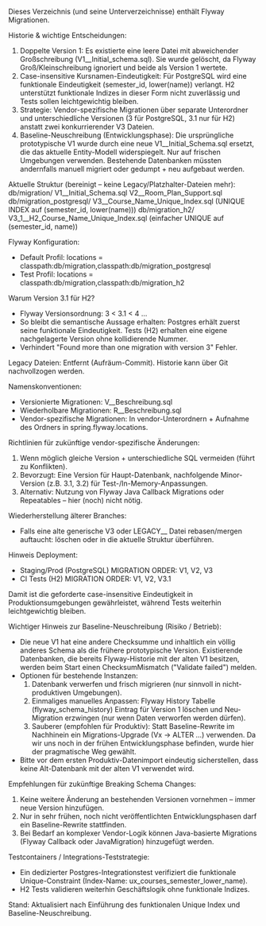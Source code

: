Dieses Verzeichnis (und seine Unterverzeichnisse) enthält Flyway Migrationen.

Historie & wichtige Entscheidungen:
1. Doppelte Version 1: Es existierte eine leere Datei mit abweichender Großschreibung (V1__Initial_schema.sql). Sie wurde gelöscht, da Flyway Groß/Kleinschreibung ignoriert und beide als Version 1 wertete.
2. Case-insensitive Kursnamen-Eindeutigkeit: Für PostgreSQL wird eine funktionale Eindeutigkeit (semester_id, lower(name)) verlangt. H2 unterstützt funktionale Indizes in dieser Form nicht zuverlässig und Tests sollen leichtgewichtig bleiben.
3. Strategie: Vendor-spezifische Migrationen über separate Unterordner und unterschiedliche Versionen (3 für PostgreSQL, 3.1 nur für H2) anstatt zwei konkurrierender V3 Dateien.
 4. Baseline-Neuschreibung (Entwicklungsphase): Die ursprüngliche prototypische V1 wurde durch eine neue V1__Initial_Schema.sql ersetzt, die das aktuelle Entity-Modell widerspiegelt. Nur auf frischen Umgebungen verwenden. Bestehende Datenbanken müssten andernfalls manuell migriert oder gedumpt + neu aufgebaut werden.

Aktuelle Struktur (bereinigt – keine Legacy/Platzhalter-Dateien mehr):
  db/migration/
    V1__Initial_Schema.sql
    V2__Room_Plan_Support.sql
  db/migration_postgresql/
    V3__Course_Name_Unique_Index.sql  (UNIQUE INDEX auf (semester_id, lower(name)))
  db/migration_h2/
    V3_1__H2_Course_Name_Unique_Index.sql (einfacher UNIQUE auf (semester_id, name))

Flyway Konfiguration:
- Default Profil: locations = classpath:db/migration,classpath:db/migration_postgresql
- Test Profil:    locations = classpath:db/migration,classpath:db/migration_h2

Warum Version 3.1 für H2?
- Flyway Versionsordnung: 3 < 3.1 < 4 ...
- So bleibt die semantische Aussage erhalten: Postgres erhält zuerst seine funktionale Eindeutigkeit. Tests (H2) erhalten eine eigene nachgelagerte Version ohne kollidierende Nummer.
- Verhindert "Found more than one migration with version 3" Fehler.

Legacy Dateien: Entfernt (Aufräum-Commit). Historie kann über Git nachvollzogen werden.

Namenskonventionen:
- Versionierte Migrationen: V<Version>__Beschreibung.sql
- Wiederholbare Migrationen: R__Beschreibung.sql
- Vendor-spezifische Migrationen: In vendor-Unterordnern + Aufnahme des Ordners in spring.flyway.locations.

Richtlinien für zukünftige vendor-spezifische Änderungen:
1. Wenn möglich gleiche Version + unterschiedliche SQL vermeiden (führt zu Konflikten).
2. Bevorzugt: Eine Version für Haupt-Datenbank, nachfolgende Minor-Version (z.B. 3.1, 3.2) für Test-/In-Memory-Anpassungen.
3. Alternativ: Nutzung von Flyway Java Callback Migrations oder Repeatables – hier (noch) nicht nötig.

Wiederherstellung älterer Branches:
- Falls eine alte generische V3 oder LEGACY__ Datei rebasen/mergen auftaucht: löschen oder in die aktuelle Struktur überführen.

Hinweis Deployment:
- Staging/Prod (PostgreSQL) MIGRATION ORDER: V1, V2, V3
- CI Tests (H2) MIGRATION ORDER: V1, V2, V3.1

Damit ist die geforderte case-insensitive Eindeutigkeit in Produktionsumgebungen gewährleistet, während Tests weiterhin leichtgewichtig bleiben.

Wichtiger Hinweis zur Baseline-Neuschreibung (Risiko / Betrieb):
- Die neue V1 hat eine andere Checksumme und inhaltlich ein völlig anderes Schema als die frühere prototypische Version. Existierende Datenbanken, die bereits Flyway-Historie mit der alten V1 besitzen, werden beim Start einen ChecksumMismatch ("Validate failed") melden.
- Optionen für bestehende Instanzen:
  1. Datenbank verwerfen und frisch migrieren (nur sinnvoll in nicht-produktiven Umgebungen).
  2. Einmaliges manuelles Anpassen: Flyway History Tabelle (flyway_schema_history) Eintrag für Version 1 löschen und Neu-Migration erzwingen (nur wenn Daten verworfen werden dürfen).
  3. Sauberer (empfohlen für Produktiv): Statt Baseline-Rewrite im Nachhinein ein Migrations-Upgrade (Vx -> ALTER …) verwenden. Da wir uns noch in der frühen Entwicklungsphase befinden, wurde hier der pragmatische Weg gewählt.
- Bitte vor dem ersten Produktiv-Datenimport eindeutig sicherstellen, dass keine Alt-Datenbank mit der alten V1 verwendet wird.

Empfehlungen für zukünftige Breaking Schema Changes:
1. Keine weitere Änderung an bestehenden Versionen vornehmen – immer neue Version hinzufügen.
2. Nur in sehr frühen, noch nicht veröffentlichten Entwicklungsphasen darf ein Baseline-Rewrite stattfinden.
3. Bei Bedarf an komplexer Vendor-Logik können Java-basierte Migrations (Flyway Callback oder JavaMigration) hinzugefügt werden.

Testcontainers / Integrations-Teststrategie:
- Ein dedizierter Postgres-Integrationstest verifiziert die funktionale Unique-Constraint (Index-Name: ux_courses_semester_lower_name).
- H2 Tests validieren weiterhin Geschäftslogik ohne funktionale Indizes.

Stand: Aktualisiert nach Einführung des funktionalen Unique Index und Baseline-Neuschreibung.

